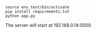 ~~~
source env_test/bin/activate
pip install requirements.txt
python app.py
~~~
The server will start at 192.168.0.14:5000
